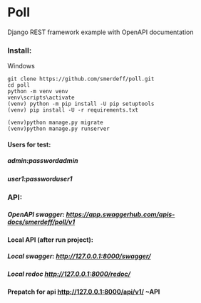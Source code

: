 # Poll
Django REST framework example with OpenAPI documentation

### Install:
Windows
```
git clone https://github.com/smerdeff/poll.git
cd poll
python -m venv venv
venv\scripts\activate
(venv) python -m pip install -U pip setuptools
(venv) pip install -U -r requirements.txt

(venv)python manage.py migrate
(venv)python manage.py runserver
```
#### Users for test:
##### admin:passwordadmin
##### user1:passworduser1

### API:
##### OpenAPI swagger: https://app.swaggerhub.com/apis-docs/smerdeff/poll/v1

#### Local API (after run project):
##### Local swagger: http://127.0.0.1:8000/swagger/
##### Local redoc http://127.0.0.1:8000/redoc/

#### Prepatch for api http://127.0.0.1:8000/api/v1/ ~API




